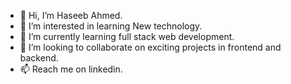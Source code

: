 - 👋 Hi, I’m Haseeb Ahmed.
- 👀 I’m interested in learning New technology.
- 🌱 I’m currently learning full stack web development.
- 💞️ I’m looking to collaborate on exciting projects in frontend and backend.
- 📫 Reach me on linkedin.


<!---
haseeb5230/haseeb5230 is a ✨ special ✨ repository because its `README.md` (this file) appears on your GitHub profile.
You can click the Preview link to take a look at your changes.
--->

